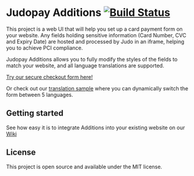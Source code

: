 # Judopay Additions [![Build Status](https://travis-ci.org/Judopay/Judo-Ruby.svg?branch=master)](https://travis-ci.org/Judopay/Judo-Ruby)

This project is a web UI that will help you set up a card payment form on your website. Any fields holding sensitive information (Card Number, CVC and Expiry Date) are hosted and processed by Judo in an iframe, helping you to achieve PCI compliance.

Judopay Additions allows you to fully modify the styles of the fields to match your website, and all language translations are supported.

[Try our secure checkout form here!](https://js.judopay.com/html/basic.html)

Or check out our [translation sample](https://js.judopay.com/html/dynamic_translations.html) where you can dynamically switch the form between 5 languages.

## Getting started

See how easy it is to integrate Additions into your existing website on our [Wiki](https://github.com/Judopay/Judopay-Additions/wiki)

## License

This project is open source and available under the MIT license.
